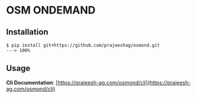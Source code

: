 <style>
</style>

# OSM ONDEMAND 

## Installation

<!--termynal-->

```console
$ pip install git+https://github.com/prajeeshag/osmond.git
---> 100%
```

## Usage
**Cli Documentation**: [https://prajeesh-ag.com/osmond/cli](https://prajeesh-ag.com/osmond/cli)
